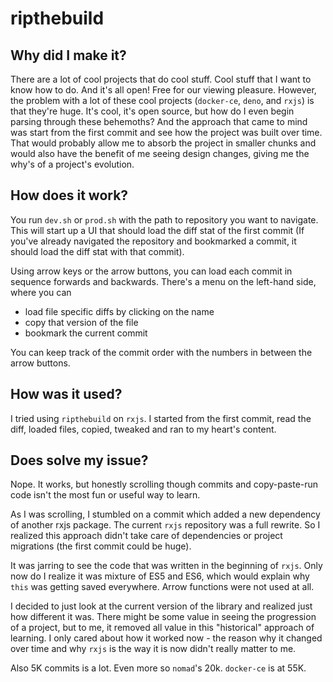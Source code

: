 # ripthebuild

## Why did I make it?
There are a lot of cool projects that do cool stuff.
Cool stuff that I want to know how to do.
And it's all open! Free for our viewing pleasure.
However, the problem with a lot of these cool projects (`docker-ce`, `deno`, and `rxjs`) is that they're huge.
It's cool, it's open source, but how do I even begin parsing through these behemoths?
And the approach that came to mind was start from the first commit and see how the project was built over time.
That would probably allow me to absorb the project in smaller chunks and would also have the benefit of
me seeing design changes, giving me the why's of a project's evolution.

## How does it work?
<!--Demo vid?-->
You run `dev.sh` or `prod.sh` with the path to repository you want to navigate.
This will start up a UI that should load the diff stat of the first commit
(If you've already navigated the repository and bookmarked a commit, it should load the diff stat with that commit).

Using arrow keys or the arrow buttons, you can load each commit in sequence forwards and backwards.
There's a menu on the left-hand side, where you can 
- load file specific diffs by clicking on the name
- copy that version of the file
- bookmark the current commit

You can keep track of the commit order with the numbers in between the arrow buttons.

## How was it used?
I tried using `ripthebuild` on `rxjs`. I started from the first commit, read the diff, loaded files, copied, tweaked and ran to my heart's content.

## Does solve my issue?
Nope. It works, but honestly scrolling though commits and copy-paste-run code isn't the most fun or useful way to learn.

As I was scrolling, I stumbled on a commit which added a new dependency of another rxjs package.
The current `rxjs` repository was a full rewrite.
So I realized this approach didn't take care of dependencies or project migrations (the first commit could be huge).

It was jarring to see the code that was written in the beginning of `rxjs`.
Only now do I realize it was mixture of ES5 and ES6, which would explain why `this` was getting saved everywhere.
Arrow functions were not used at all.

I decided to just look at the current version of the library and realized just how different it was.
There might be some value in seeing the progression of a project, but to me, it removed all value in this
"historical" approach of learning. I only cared about how it worked now - the reason why it changed over time 
and why `rxjs` is the way it is now didn't really matter to me.

Also 5K commits is a lot. Even more so `nomad`'s 20k. `docker-ce` is at 55K.
